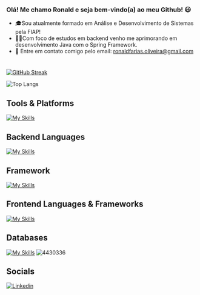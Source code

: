 ### Olá! Me chamo Ronald e seja bem-vindo(a) ao meu Github! 😃

- 🎓Sou atualmente formado em Análise e Desenvolvimento de Sistemas pela FIAP!
- 👨‍💻Com foco de estudos em backend venho me aprimorando em desenvolvimento Java com o Spring Framework.
- 📧 Entre em contato comigo pelo email: <a href="mailto:ronaldfarias.oliveira@gmail.com">ronaldfarias.oliveira@gmail.com</a>
#

[![GitHub Streak](https://streak-stats.demolab.com/?user=oRonold&theme=dark)](https://git.io/streak-stats)


![Top Langs](https://github-readme-stats.vercel.app/api/top-langs/?username=oRonold&layout=compact&theme=radical)

## Tools & Platforms

  [![My Skills](https://skillicons.dev/icons?i=eclipse,git,github,idea,vscode,visualstudio,azure,docker&perline=7)](https://skillicons.dev)

## Backend Languages

[![My Skills](https://skillicons.dev/icons?i=java,py,cs)](https://skillicons.dev)

 ## Framework

 [![My Skills](https://skillicons.dev/icons?i=spring,dotnet,flask)](https://skillicons.dev)


## Frontend Languages & Frameworks

[![My Skills](https://skillicons.dev/icons?i=html,css,bootstrap)](https://skillicons.dev) 

## Databases

[![My Skills](https://skillicons.dev/icons?i=mysql,postgresql,mongodb)](https://skillicons.dev) ![4430336](https://github.com/user-attachments/assets/0444a22e-73dd-46f5-a400-7a39e4ae3a9c)

## Socials

<a href="https://www.linkedin.com/in/ronald-de-oliveira-farias-274b411a3/">![Linkedin](https://img.shields.io/badge/LinkedIn-0077B5?style=for-the-badge&logo=linkedin&logoColor=dracula)
